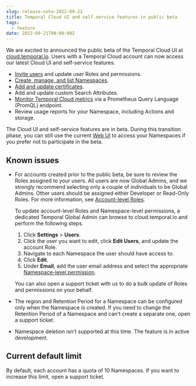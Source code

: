 ```yaml
---
slug: release-note-2022-09-21
title: Temporal Cloud UI and self-service features in public beta
tags:
  - feature
date: 2022-09-21T00:00:00Z
---
```


We are excited to announced the public beta of the Temporal Cloud UI at [cloud.temporal.io](https://cloud.temporal.io/).
Users with a Temporal Cloud account can now access our latest Cloud UI and self-service features.

<!-- truncate -->

- [Invite users](/cloud/how-to-get-started-with-temporal-cloud/#invite-users) and update user Roles and permissions.
- [Create, manage, and list Namespaces](/cloud/how-to-manage-namespaces-in-temporal-cloud/).
- [Add and update certificates](/cloud/how-to-manage-certificates-in-temporal-cloud/).
- Add and update custom Search Attributes.
- [Monitor Temporal Cloud metrics](/cloud/how-to-monitor-temporal-cloud-metrics/) via a Prometheus Query Language (PromQL) endpoint.
- Review usage reports for your Namespace, including Actions and storage.

The Cloud UI and self-service features are in beta. During this transition phase, you can still use the current [Web UI](https://docs.temporal.io/web-ui) to access your Namespaces if you prefer not to participate in the beta.

## Known issues

- For accounts created prior to the public beta, be sure to review the Roles assigned to your users.
  All users are now Global Admins, and we strongly recommend selecting only a couple of individuals to be Global Admins.
  Other users should be assigned either Developer or Read-Only Roles.
  For more information, see [Account-level Roles](/cloud/#account-level-roles).

  To update account-level Roles and Namespace-level permissions, a dedicated Temporal Global Admin can browse to cloud.temporal.io and perform the following steps.

  1. Click **Settings** > **Users**.
  1. Click the user you want to edit, click **Edit Users**, and update the account Role.
  1. Navigate to each Namespace the user should have access to.
  1. Click **Edit**.
  1. Under **Email**, add the user email address and select the appropriate [Namespace-level permission](/cloud/#namespace-level-permissions).

  You can also open a support ticket with us to do a bulk update of Roles and permissions on your behalf.

- The region and Retention Period for a Namespace can be configured only when the Namespace is created.
  If you need to change the Retention Period of a Namespace and can't create a separate one, open a support ticket.

- Namespace deletion isn't supported at this time. The feature is in active development.

## Current default limit

By default, each account has a quota of 10 Namespaces.
If you want to increase this limit, open a support ticket.
